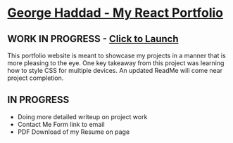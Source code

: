 # [George Haddad - My React Portfolio](https://george-haddad.herokuapp.com/)

## WORK IN PROGRESS - [Click to Launch](https://george-haddad.herokuapp.com/)

This portfolio website is meant to showcase my projects in a manner that is more pleasing to the eye. One key takeaway from this project was learning how to style CSS for multiple devices. An updated ReadMe will come near project completion. 

## IN PROGRESS
* Doing more detailed writeup on project work 
* Contact Me Form link to email 
* PDF Download of my Resume on page

